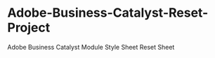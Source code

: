 Adobe-Business-Catalyst-Reset-Project
=====================================

Adobe Business Catalyst Module Style Sheet Reset Sheet